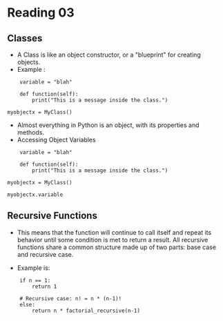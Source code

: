 # Reading 03

## Classes

- A Class is like an object constructor, or a "blueprint" for creating objects.
- Example :

```class MyClass:
    variable = "blah"

    def function(self):
        print("This is a message inside the class.")

myobjectx = MyClass()
```

- Almost everything in Python is an object, with its properties and methods.
- Accessing Object Variables

```class MyClass:
    variable = "blah"

    def function(self):
        print("This is a message inside the class.")

myobjectx = MyClass()

myobjectx.variable
```

## Recursive Functions

- This means that the function will continue to call itself and repeat its behavior until some condition is met to return a result. All recursive functions share a common structure made up of two parts: base case and recursive case.

- Example is:

```    # Base case: 1! = 1
    if n == 1:
        return 1

    # Recursive case: n! = n * (n-1)!
    else:
        return n * factorial_recursive(n-1)
```
